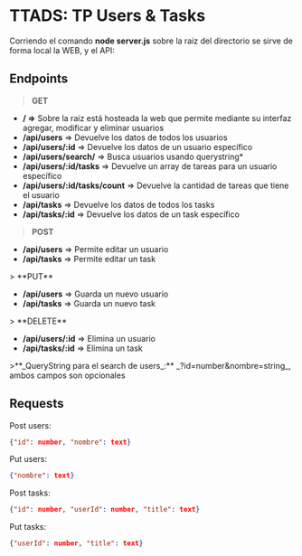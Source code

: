 # TTADS: TP Users & Tasks
Corriendo el comando <strong>node server.js</strong> sobre la raiz del directorio se sirve de forma local la WEB, y el API:
## Endpoints
> **GET**
<ul>
<li><strong>/ =></strong> Sobre la raiz está hosteada la web que permite mediante su interfaz agregar, modificar y eliminar usuarios</li>
<li><strong>/api/users</strong> => Devuelve los datos de todos los usuarios</li>
<li><strong>/api/users/:id</strong> => Devuelve los datos de un usuario específico</li>
<li><strong>/api/users/search/</strong> => Busca usuarios usando querystring*</li>
<li><strong>/api/users/:id/tasks</strong> => Devuelve un array de tareas para un usuario específico</li>
<li><strong>/api/users/:id/tasks/count</strong> => Devuelve la cantidad de tareas que tiene el usuario</li>
<li><strong>/api/tasks</strong> => Devuelve los datos de todos los tasks</li>
<li><strong>/api/tasks/:id</strong> => Devuelve los datos de un task específico</li>
</ul>

> **POST**
<ul>
<li><strong>/api/users</strong> => Permite editar un usuario</li>
<li><strong>/api/tasks</strong> => Permite editar un task</li>
</ul>
> **PUT**
<ul>
<li><strong>/api/users</strong> => Guarda un nuevo usuario</li>
<li><strong>/api/tasks</strong> => Guarda un nuevo task</li>
</ul>
> **DELETE**
<ul>
<li><strong>/api/users/:id</strong> => Elimina un usuario</li>
<li><strong>/api/tasks/:id</strong> => Elimina un task</li>
</ul>
>**_QueryString para el search de users_:** _?id=number&nombre=string_, ambos campos son opcionales

## Requests

Post users:
```json
{"id": number, "nombre": text}
```
Put users:
```json
{"nombre": text}
```
Post tasks:
```json
{"id": number, "userId": number, "title": text}
```
Put tasks:
```json
{"userId": number, "title": text}
```

